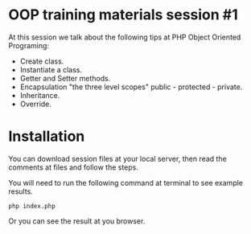# OOP training materials session #1

At this session we talk about the following tips at PHP Object Oriented Programing:
- Create class.
- Instantiate a class.
- Getter and Setter methods.
- Encapsulation "the three level scopes" public - protected - private.
- Inheritance.
- Override.

# Installation

You can download session files at your local server, then read the comments at files and follow the steps.

You will need to run the following command at terminal to see example results.

```
php index.php
```
Or you can see the result at you browser.